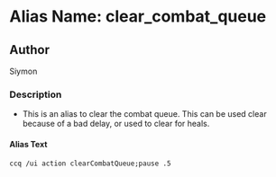 # Alias Name: clear_combat_queue

## Author

Siymon

### Description

- This is an alias to clear the combat queue. This can be used clear because of a bad delay, or used to clear for heals.

#### Alias Text

```text
ccq /ui action clearCombatQueue;pause .5
```
